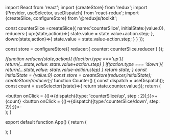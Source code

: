 import React from 'react';
import {createStore} from 'redux';
import {Provider, useSelector, useDispatch} from 'react-redux';
import {createSlice, configureStore} from '@reduxjs/toolkit';

const counterSlice =createSlice({
	name:'counterSlice',
	initialState:{value:0},
	reducers:{
    up:(state,action)=>{
      state.value = state.value+action.step;
    },
    down:(state,action)=>{
      state.value = state.value-action.step;
    }
  }
});

const store = configureStore({
  reducer:{
    counter: counterSlice.reducer
  }
});

/*function reducer(state,action){
  if(action.type ==='up'){
    return{...state,value: state.value+action.step}
  }
  if(action.type === 'down'){
    return{...state,value: state.value-action.step}
  }
	return state;
}
const initialState = {value:0}
const store = createStore(reducer,initialState);
createStore(reducer);*/
function Counter() {
  const dispatch = useDispatch();
  const count = useSelector((state)=>{
    return state.counter.value;});
  return (
    <div>
      <button onClick = {()=>{dispatch({type: 'counterSlice/up', step : 2});}}>+</button>
       {count}
       <button onClick = {()=>{dispatch({type:'counterSlice/down', step: 2});}}>-</button>
    </div>
  );
}

export default function App() {
  return (
    <Provider store= {store}>
    <div>
      <Counter></Counter>
    </div>
    </Provider>
  );
}
